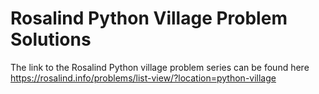 # Rosalind Python Village Problem Solutions
The link to the Rosalind Python village problem series can be found here https://rosalind.info/problems/list-view/?location=python-village 